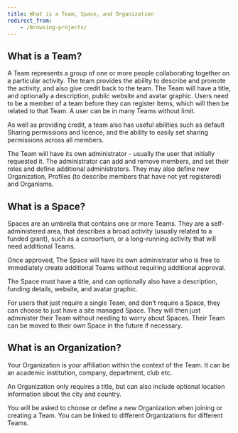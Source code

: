 ```yaml
---
title: What is a Team, Space, and Organization
redirect_from:
	- /Browsing-projects/
---
```


## What is a Team?

A Team represents a group of one or more people collaborating together on a particular activity. The team provides the ability to describe and promote the activity, and also give credit back to the team. The Team will have a title, and optionally a description, public website and avatar graphic. Users need to be a member of a team before they can register items, which will then be related to that Team. A user can be in many Teams without limit.

As well as providing credit, a team also has useful abilities such as default Sharing permissions and licence, and the ability to easily set sharing permissions across all members. 

The Team will have its own administrator - usually the user that initially requested it. The administrator can add and remove members, and set their roles and define additional administrators. They may also define new Organization, Profiles (to describe members that have not yet registered) and Organisms.

## What is a Space?

Spaces are an umbrella that contains one or more Teams. They are a self-administered area, that describes a broad activity (usually related to a funded grant), such as a consortium, or a long-running activity that will need additional Teams.

Once approved, The Space will have its own administrator who is free to immediately create additional Teams without requiring additional approval.

The Space must have a title, and can optionally also have a description, funding details, website, and avatar graphic.

For users that just require a single Team, and don’t require a Space, they can choose to just have a site managed Space. They will then just administer their Team without needing to worry about Spaces. Their Team can be moved to their own Space in the future if necessary.

## What is an Organization?

Your Organization is your affiliation within the context of the Team. It can be an academic institution, company, department, club etc.

An Organization only requires a title, but can also include optional location information about the city and country. 

You will be asked to choose or define a new Organization when joining or creating a Team. You can be linked to different Organizations for different Teams.
